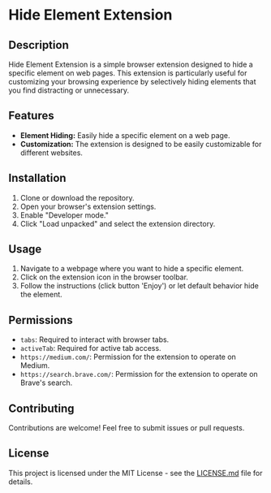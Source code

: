 # Hide Element Extension

## Description

Hide Element Extension is a simple browser extension designed to hide a specific element on web pages. This extension is particularly useful for customizing your browsing experience by selectively hiding elements that you find distracting or unnecessary.

## Features

- **Element Hiding:** Easily hide a specific element on a web page.
- **Customization:** The extension is designed to be easily customizable for different websites.

## Installation

1. Clone or download the repository.
2. Open your browser's extension settings.
3. Enable "Developer mode."
4. Click "Load unpacked" and select the extension directory.

## Usage

1. Navigate to a webpage where you want to hide a specific element.
2. Click on the extension icon in the browser toolbar.
3. Follow the instructions (click button 'Enjoy') or let default behavior hide the element.

## Permissions

- `tabs`: Required to interact with browser tabs.
- `activeTab`: Required for active tab access.
- `https://medium.com/`: Permission for the extension to operate on Medium.
- `https://search.brave.com/`: Permission for the extension to operate on Brave's search.

## Contributing

Contributions are welcome! Feel free to submit issues or pull requests.

## License

This project is licensed under the MIT License - see the [LICENSE.md](LICENSE.md) file for details.

